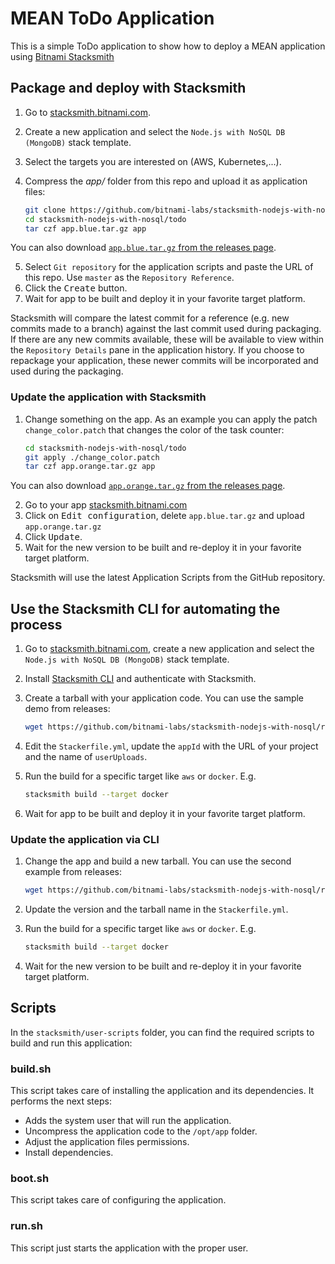 # MEAN ToDo Application

This is a simple ToDo application to show how to deploy a MEAN application using [Bitnami Stacksmith](https://stacksmith.bitnami.com)

## Package and deploy with Stacksmith

1. Go to [stacksmith.bitnami.com](https://stacksmith.bitnami.com).
2. Create a new application and select the `Node.js with NoSQL DB (MongoDB)` stack template.
3. Select the targets you are interested on (AWS, Kubernetes,...).
4. Compress the _app/_ folder from this repo and upload it as application files:

   ```bash
   git clone https://github.com/bitnami-labs/stacksmith-nodejs-with-nosql
   cd stacksmith-nodejs-with-nosql/todo
   tar czf app.blue.tar.gz app
   ```
   
You can also download [`app.blue.tar.gz` from the releases page](https://github.com/bitnami-labs/stacksmith-nodejs-with-nosql/releases/download/v1/app.blue.tar.gz).

5. Select `Git repository` for the application scripts and paste the URL of this repo. Use `master` as the `Repository Reference`.
6. Click the <kbd>Create</kbd> button.
7. Wait for app to be built and deploy it in your favorite target platform.

Stacksmith will compare the latest commit for a reference (e.g. new commits made to a branch) against the last commit used during packaging. If there are any new commits available, these will be available to view within the `Repository Details` pane in the application history. If you choose to repackage your application, these newer commits will be incorporated and used during the packaging.

### Update the application with Stacksmith

1. Change something on the app. As an example you can apply the patch `change_color.patch` that changes the color of the task counter:

   ```bash
   cd stacksmith-nodejs-with-nosql/todo
   git apply ./change_color.patch
   tar czf app.orange.tar.gz app
   ```
   
You can also download [`app.orange.tar.gz` from the releases page](https://github.com/bitnami-labs/stacksmith-nodejs-with-nosql/releases/download/v1/app.orange.tar.gz).
   
2. Go to your app [stacksmith.bitnami.com](https://stacksmith.bitnami.com)
3. Click on <kbd>Edit configuration</kbd>, delete `app.blue.tar.gz` and upload `app.orange.tar.gz`
4. Click <kbd>Update</kbd>.
5. Wait for the new version to be built and re-deploy it in your favorite target platform.

Stacksmith will use the latest Application Scripts from the GitHub repository.

## Use the Stacksmith CLI for automating the process

1. Go to [stacksmith.bitnami.com](https://stacksmith.bitnami.com), create a new application and select the `Node.js with NoSQL DB (MongoDB)` stack template.
2. Install [Stacksmith CLI](https://github.com/bitnami/stacksmith-cli) and authenticate with Stacksmith.
3. Create a tarball with your application code. You can use the sample demo from releases:

   ```bash
   wget https://github.com/bitnami-labs/stacksmith-nodejs-with-nosql/releases/download/v1/app.blue.tar.gz
   ```
4. Edit the `Stackerfile.yml`,  update the `appId` with the URL of your project and the name of `userUploads`.
5. Run the build for a specific target like `aws` or `docker`. E.g.

   ```bash
   stacksmith build --target docker
   ```
6. Wait for app to be built and deploy it in your favorite target platform.

### Update the application via CLI

1. Change the app and build a new tarball. You can use the second example from releases:

   ```bash
   wget https://github.com/bitnami-labs/stacksmith-nodejs-with-nosql/releases/download/v1/app.orange.tar.gz
   ```

2. Update the version and the tarball name in the `Stackerfile.yml`.
3. Run the build for a specific target like `aws` or `docker`. E.g.

   ```bash
   stacksmith build --target docker
   ```

4. Wait for the new version to be built and re-deploy it in your favorite target platform.

## Scripts

In the `stacksmith/user-scripts` folder, you can find the required scripts to build and run this application:

### build.sh

This script takes care of installing the application and its dependencies. It performs the next steps:

* Adds the system user that will run the application.
* Uncompress the application code to the `/opt/app` folder.
* Adjust the application files permissions.
* Install dependencies.

### boot.sh

This script takes care of configuring the application.

### run.sh

This script just starts the application with the proper user.
